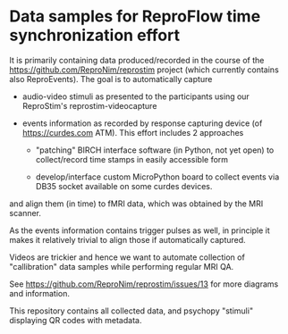 # Data samples for ReproFlow time synchronization effort

It is primarily containing data produced/recorded in the course of the
https://github.com/ReproNim/reprostim project (which currently contains
also ReproEvents). The goal is to automatically capture

- audio-video stimuli as presented to the participants using our
  ReproStim's reprostim-videocapture

- events information as recorded by response capturing device (of
  https://curdes.com ATM).  This effort includes 2 approaches

  - "patching" BIRCH interface software (in Python, not yet open)
    to collect/record time stamps in easily accessible form

  - develop/interface custom MicroPython board to collect events via 
    DB35 socket available on some curdes devices.

and align them (in time) to fMRI data, which was obtained by the MRI
scanner.

As the events information contains trigger pulses as well, in principle it
makes it relatively trivial to align those if automatically captured.

Videos are trickier and hence we want to automate collection of
"callibration" data samples while performing regular MRI QA.

See https://github.com/ReproNim/reprostim/issues/13 for more diagrams and
information.

This repository contains all collected data, and psychopy "stimuli" displaying
QR codes with metadata.
